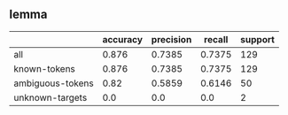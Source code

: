 
## lemma

|                  | accuracy | precision | recall | support |
|------------------|----------|-----------|--------|---------|
| all              | 0.876    | 0.7385    | 0.7375 | 129     |
| known-tokens     | 0.876    | 0.7385    | 0.7375 | 129     |
| ambiguous-tokens | 0.82     | 0.5859    | 0.6146 | 50      |
| unknown-targets  | 0.0      | 0.0       | 0.0    | 2       |

